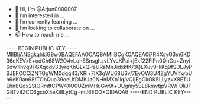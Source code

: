 - 👋 Hi, I’m @Arjun0000007
- 👀 I’m interested in ...
- 🌱 I’m currently learning ...
- 💞️ I’m looking to collaborate on ...
- 📫 How to reach me ...

-----BEGIN PUBLIC KEY-----
MIIBIjANBgkqhkiG9w0BAQEFAAOCAQ8AMIIBCgKCAQEA0i7R4XsyG3m6KD36qKEVxE+odCh68W2O4vLqh6SnsgItzvLYvJKPai+jEkf22FlPn0QnGo+Znyi6dw1lhvg9FGXqodv33yrqKhGLkQPeURaMnJidxktK/3QLXuv9HiKq9fSDLJyPBJEFCCCiZNTGgWM0dqq43/XRi+7IX3gWU68U6v/7EyOW3U4ZgYUVlfwbUh6eKRan68/TObQua39oeUfDMhJa0NHnMXb1lq/vQIjEgGkOK5LLyz+X8ETUEhn8Qdx2SIORmftCPW4XO0UZmMHuGw9t+UUgniy5BL8kmvtjpVRWFUliJFGBTvBZCO6gcoX5eXi8LytCg+mJ6EDO+QIDAQAB
-----END PUBLIC KEY-----
